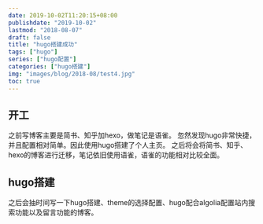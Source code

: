 ```yaml
---
date: 2019-10-02T11:20:15+08:00
publishdate: "2019-10-02"
lastmod: "2018-08-07"
draft: false
title: "hugo搭建成功"
tags: ["hugo"]
series: ["hugo配置"]
categories: ["hugo搭建"]
img: "images/blog/2018-08/test4.jpg"
toc: true
---
```


## 开工
之前写博客主要是简书、知乎加hexo，做笔记是语雀。
忽然发现hugo非常快捷，并且配置相对简单。因此使用hugo搭建了个人主页。
之后将会将简书、知乎、hexo的博客进行迁移，笔记依旧使用语雀，语雀的功能相对比较全面。

## hugo搭建
之后会抽时间写一下hugo搭建、theme的选择配置、hugo配合algolia配置站内搜索功能以及留言功能的博客。

